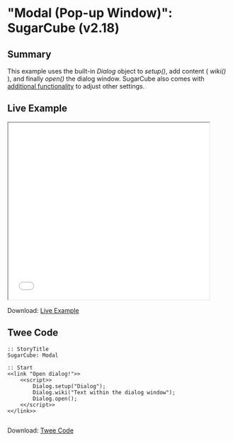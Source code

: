 # "Modal (Pop-up Window)": SugarCube (v2.18)

## Summary
This example uses the built-in *Dialog* object to *setup()*, add content ( *wiki()* ), and finally *open()* the dialog window. SugarCube also comes with [additional functionality](http://www.motoslave.net/sugarcube/2/docs/api-dialog.html) to adjust other settings.

## Live Example
<section>
<iframe src="sugarcube_modal_example.html" height=400 width=90%></iframe>


Download: <a href="sugarcube_modal_example.html" target="_blank">Live Example</a>
</section>

## Twee Code

```
:: StoryTitle
SugarCube: Modal

:: Start
<<link "Open dialog!">>
	<<script>>
		Dialog.setup("Dialog");
		Dialog.wiki("Text within the dialog window");
		Dialog.open();
	<</script>>
<</link>>


```

Download: <a href="sugarcube_modal_twee.txt" target="_blank">Twee Code</a>
